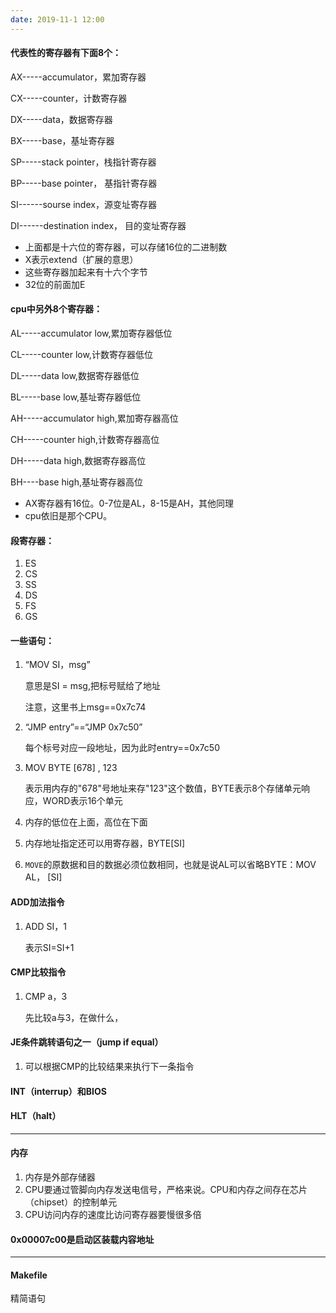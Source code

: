 ```yaml
---
date: 2019-11-1 12:00
---
```


#### 代表性的寄存器有下面8个：

AX-----accumulator，累加寄存器

CX-----counter，计数寄存器

DX-----data，数据寄存器

BX-----base，基址寄存器

SP-----stack pointer，栈指针寄存器

BP-----base pointer， 基指针寄存器

SI------sourse index，源变址寄存器

DI------destination index， 目的变址寄存器

- 上面都是十六位的寄存器，可以存储16位的二进制数
- X表示extend（扩展的意思）
- 这些寄存器加起来有十六个字节
- 32位的前面加E

#### cpu中另外8个寄存器：

AL-----accumulator low,累加寄存器低位

CL-----counter low,计数寄存器低位

DL-----data low,数据寄存器低位

BL-----base low,基址寄存器低位

AH-----accumulator high,累加寄存器高位

CH-----counter high,计数寄存器高位

DH-----data high,数据寄存器高位

BH----base high,基址寄存器高位

- AX寄存器有16位。0-7位是AL，8-15是AH，其他同理
- cpu依旧是那个CPU。

#### 段寄存器：

1. ES
2. CS
3. SS
4. DS
5. FS
6. GS

#### 一些语句：

1. “MOV SI，msg”

   意思是SI = msg,把标号赋给了地址

   注意，这里书上msg==0x7c74

2. “JMP entry”==“JMP 0x7c50”

   每个标号对应一段地址，因为此时entry==0x7c50

3. MOV  BYTE  [678] , 123

   ​	表示用内存的"678"号地址来存"123"这个数值，BYTE表示8个存储单元响应，WORD表示16个单元

4. 内存的低位在上面，高位在下面

5. 内存地址指定还可以用寄存器，BYTE[SI]

6. `MOVE`的原数据和目的数据必须位数相同，也就是说AL可以省略BYTE：MOV  AL， [SI]

#### ADD加法指令

1. ADD  SI，1

   表示SI=SI+1

#### CMP比较指令

1. CMP  a，3

   先比较a与3，在做什么，

#### JE条件跳转语句之一（jump if equal）

1. 可以根据CMP的比较结果来执行下一条指令

#### INT（interrup）和BIOS

#### HLT（halt）

------

#### 内存

1. 内存是外部存储器
2. CPU要通过管脚向内存发送电信号，严格来说。CPU和内存之间存在芯片（chipset）的控制单元
3. CPU访问内存的速度比访问寄存器要慢很多倍

#### 0x00007c00是启动区装载内容地址

------

#### Makefile

精简语句